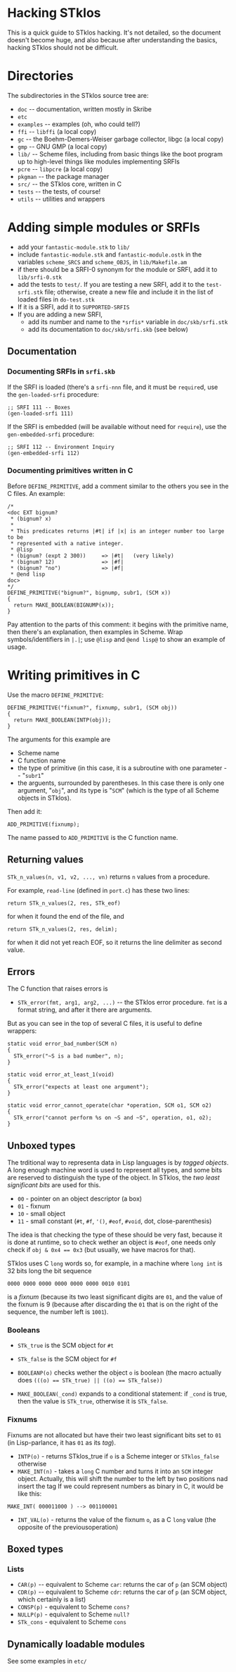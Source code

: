 # Hacking STklos

This is a quick guide to STklos hacking. It's not detailed, so the
document doesn't become huge, and also because after understanding the basics,
hacking STklos should not be difficult.

# Directories

The subdirectories in the STklos source tree are:

* `doc` -- documentation, written mostly in Skribe
* `etc`
* `examples` -- examples (oh, who could tell?)
* `ffi` -- `libffi` (a local copy)
* `gc` -- the Boehm-Demers-Weiser garbage collector, libgc (a local copy)
* `gmp` -- GNU GMP (a local copy)
* `lib/` -- Scheme files, including from basic things like the boot program up to high-level things like modules implementing SRFIs
* `pcre` -- `libpcre` (a local copy)
* `pkgman` -- the package manager
* `src/` -- the STklos core, written in C
* `tests` -- the tests, of course!
* `utils` -- utilities and wrappers

# Adding simple modules or SRFIs

* add your `fantastic-module.stk` to `lib/`
* include `fantastic-module.stk` and `fantastic-module.ostk`  in the variables
  `scheme_SRCS` and `scheme_OBJS`, in `lib/Makefile.am`
* if there should be a SRFI-0 synonym for the module or SRFI, add
  it to `lib/srfi-0.stk`
* add the tests to `test/`. If you are testing a new SRFI, add it to the 
  `test-srfi.stk` file; otherwise, create a new file and include it
  in the list of loaded files in `do-test.stk`
* If it is a SRFI, add it to `SUPPORTED-SRFIS`
* If you are adding a new SRFI, 
  - add its number and  name to the `*srfis*` variable in `doc/skb/srfi.stk`
  - add its documentation to `doc/skb/srfi.skb` (see below)

## Documentation


### Documenting SRFIs in `srfi.skb`

If the SRFI is loaded (there's a `srfi-nnn` file, and it must be `require`d,
use the `gen-loaded-srfi` procedure:

```
;; SRFI 111 -- Boxes
(gen-loaded-srfi 111)
```

If the SRFI is embedded (will be available without need for `require`),
use the `gen-embedded-srfi` procedure:

```
;; SRFI 112 -- Environment Inquiry
(gen-embedded-srfi 112)
```

### Documenting primitives written in C

Before `DEFINE_PRIMITIVE`, add a comment similar to the others you see
in the C files. An example:

```
/*
<doc EXT bignum?
 * (bignum? x)
 *
 * This predicates returns |#t| if |x| is an integer number too large to be
 * represented with a native integer.
 * @lisp
 * (bignum? (expt 2 300))     => |#t|   (very likely)
 * (bignum? 12)               => |#f|
 * (bignum? "no")             => |#f|
 * @end lisp
doc>
*/
DEFINE_PRIMITIVE("bignum?", bignump, subr1, (SCM x))
{
  return MAKE_BOOLEAN(BIGNUMP(x));
}
```

Pay attention to the parts of this comment: it begins with the primitive name,
then there's an explanation, then examples in Scheme.
Wrap symbols/identifiers in `|.|`; use `@lisp` and `@end lisp@` to
show an example of usage.

# Writing primitives in C

Use the macro `DEFINE_PRIMITIVE`:

```
DEFINE_PRIMITIVE("fixnum?", fixnump, subr1, (SCM obj))
{
  return MAKE_BOOLEAN(INTP(obj));
}
```

The arguments for this example are

* Scheme name
* C function name
* the type of primitive (in this case, it is a subroutine with one
  parameter -- "`subr1`"
* the arguents, surrounded by parentheses. In this case there is only
  one argument, "`obj`", and its type is "`SCM`" (which is the type of
  all Scheme objects in STklos).

Then add it:

```
ADD_PRIMITIVE(fixnump);
```

The name passed to `ADD_PRIMITIVE` is the C function name.

## Returning values

`STk_n_values(n, v1, v2, ..., vn)` returns `n` values from a procedure.

For example, `read-line` (defined in `port.c`) has these two lines:

```
return STk_n_values(2, res, STk_eof)
```

for when it found the end of the file, and

```
return STk_n_values(2, res, delim);
```

for when it did not yet reach EOF, so it returns the line delimiter as second value.

## Errors

The C function that raises errors is

* `STk_error(fmt, arg1, arg2, ...)` -- the STklos error procedure. `fmt` is a format string,
and after it there are arguments.

But as you can see in the top of several C files, it is useful to define 
wrappers:

```
static void error_bad_number(SCM n)
{
  STk_error("~S is a bad number", n);
}

static void error_at_least_1(void)
{
  STk_error("expects at least one argument");
}

static void error_cannot_operate(char *operation, SCM o1, SCM o2)
{
  STk_error("cannot perform %s on ~S and ~S", operation, o1, o2);
}
```

## Unboxed types

The trditional way to representa data in Lisp languages is by *tagged objects*.
A long enough machine word is used to represent all types, and some bits are reserved
to distinguish the type of the object. In STklos, the *two least significant bits*
are used for this.

* `00` - pointer on an object descriptor (a box)
* `01` - fixnum
* `10` - small object
* `11` - small constant (`#t`, `#f`, `'()`, `#eof`, `#void`, dot, close-parenthesis)

The idea is that checking the type of these should be very fast, because it is done at runtime,
so to check wether an object is `#eof`, one needs only check if `obj & 0x4 == 0x3` (but
usually, we have macros for that).

STklos uses C `long` words so, for example, in a machine where `long int` is 32 bits long
the bit sequence

```
0000 0000 0000 0000 0000 0000 0010 0101
```

is a *fixnum* (because its two least significant digits are `01`, and the value
of the fixnum is 9 (because after discarding the `01` that is on the right of the sequence,
the number left is `1001`).


### Booleans

* `STk_true` is the SCM object for `#t`
* `STk_false` is the SCM object for `#f`

* `BOOLEANP(o)` checks wether the object `o` is boolean (the macro actually
  does `(((o) == STk_true) || ((o) == STk_false))`
* `MAKE_BOOLEAN(_cond)` expands to a conditional statement: if `_cond` is
  true, then the value is `STk_true`, otherwise it is `STk_false`.

### Fixnums

Fixnums are not allocated but have their two least significant bits set to `01`
(in Lisp-parlance, it has `01` as its *tag*).

* `INTP(o)` - returns STklos_true if `o` is a Scheme integer or `STklos_false`
  otherwise
* `MAKE_INT(n)` - takes a `long` C number and turns it into an `SCM` integer object.
  Actually, this will shift the number to the left by two positions nad insert the tag
  If we could represent numbers as binary in C, it would be like this:

```
MAKE_INT( 000011000 ) --> 001100001
```

* `INT_VAL(o)` - returns the value of the fixnum `o`, as a C `long` value (the opposite
  of the previousoperation)

## Boxed types



### Lists

* `CAR(p)` -- equivalent to Scheme `car`: returns the car of `p` (an SCM object)
* `CDR(p)` -- equivalent to Scheme `cdr`: returns the car of `p` (an SCM object, which certainly is a list)
* `CONSP(p)` - equivalent to Scheme `cons?`
* `NULLP(p)` - equivalent to Scheme `null?`
* `STk_cons` - equivalent to Scheme `cons`

## Dynamically loadable modules

See some examples in `etc/`
